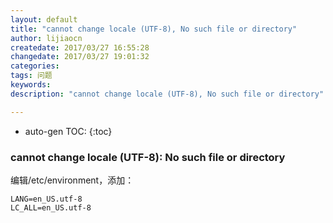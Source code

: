 ```yaml
---
layout: default
title: "cannot change locale (UTF-8), No such file or directory"
author: lijiaocn
createdate: 2017/03/27 16:55:28
changedate: 2017/03/27 19:01:32
categories:
tags: 问题
keywords: 
description: "cannot change locale (UTF-8), No such file or directory"

---
```


* auto-gen TOC:
{:toc}

### cannot change locale (UTF-8): No such file or directory

编辑/etc/environment，添加：

	LANG=en_US.utf-8
	LC_ALL=en_US.utf-8
